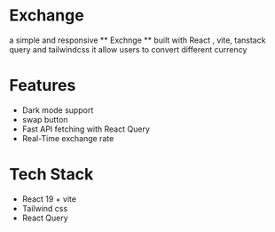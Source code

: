 # Exchange 
 
a simple and responsive ** Exchnge ** built with React , vite, tanstack query and tailwindcss
it allow users to convert different currency

# Features 
- Dark mode support
- swap button
- Fast API fetching with React Query 
- Real-Time exchange rate 

# Tech Stack
- React 19 + vite
- Tailwind css
- React Query 




